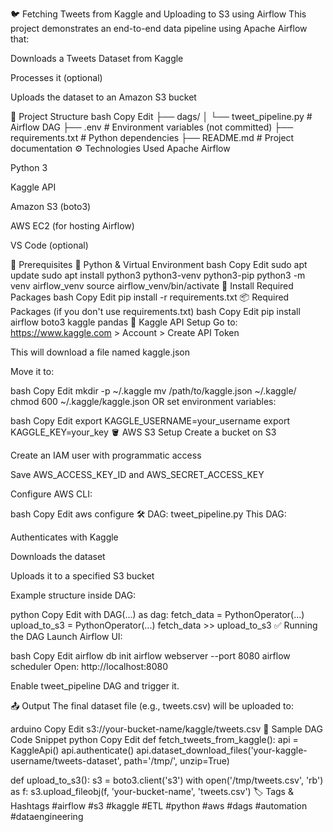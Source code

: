 🐦 Fetching Tweets from Kaggle and Uploading to S3 using Airflow
This project demonstrates an end-to-end data pipeline using Apache Airflow that:

Downloads a Tweets Dataset from Kaggle

Processes it (optional)

Uploads the dataset to an Amazon S3 bucket

📁 Project Structure
bash
Copy
Edit
├── dags/
│   └── tweet_pipeline.py         # Airflow DAG
├── .env                          # Environment variables (not committed)
├── requirements.txt              # Python dependencies
├── README.md                     # Project documentation
⚙️ Technologies Used
Apache Airflow

Python 3

Kaggle API

Amazon S3 (boto3)

AWS EC2 (for hosting Airflow)

VS Code (optional)

🔑 Prerequisites
🐍 Python & Virtual Environment
bash
Copy
Edit
sudo apt update
sudo apt install python3 python3-venv python3-pip
python3 -m venv airflow_venv
source airflow_venv/bin/activate
🧪 Install Required Packages
bash
Copy
Edit
pip install -r requirements.txt
📦 Required Packages (if you don't use requirements.txt)
bash
Copy
Edit
pip install airflow boto3 kaggle pandas
🪪 Kaggle API Setup
Go to: https://www.kaggle.com > Account > Create API Token

This will download a file named kaggle.json

Move it to:

bash
Copy
Edit
mkdir -p ~/.kaggle
mv /path/to/kaggle.json ~/.kaggle/
chmod 600 ~/.kaggle/kaggle.json
OR set environment variables:

bash
Copy
Edit
export KAGGLE_USERNAME=your_username
export KAGGLE_KEY=your_key
🪣 AWS S3 Setup
Create a bucket on S3

Create an IAM user with programmatic access

Save AWS_ACCESS_KEY_ID and AWS_SECRET_ACCESS_KEY

Configure AWS CLI:

bash
Copy
Edit
aws configure
🛠️ DAG: tweet_pipeline.py
This DAG:

Authenticates with Kaggle

Downloads the dataset

Uploads it to a specified S3 bucket

Example structure inside DAG:

python
Copy
Edit
with DAG(...) as dag:
    fetch_data = PythonOperator(...)
    upload_to_s3 = PythonOperator(...)
    fetch_data >> upload_to_s3
✅ Running the DAG
Launch Airflow UI:

bash
Copy
Edit
airflow db init
airflow webserver --port 8080
airflow scheduler
Open: http://localhost:8080

Enable tweet_pipeline DAG and trigger it.

📤 Output
The final dataset file (e.g., tweets.csv) will be uploaded to:

arduino
Copy
Edit
s3://your-bucket-name/kaggle/tweets.csv
📌 Sample DAG Code Snippet
python
Copy
Edit
def fetch_tweets_from_kaggle():
    api = KaggleApi()
    api.authenticate()
    api.dataset_download_files('your-kaggle-username/tweets-dataset', path='/tmp/', unzip=True)

def upload_to_s3():
    s3 = boto3.client('s3')
    with open('/tmp/tweets.csv', 'rb') as f:
        s3.upload_fileobj(f, 'your-bucket-name', 'tweets.csv')
🏷️ Tags & Hashtags
#airflow #s3 #kaggle #ETL #python #aws #dags #automation #dataengineering
